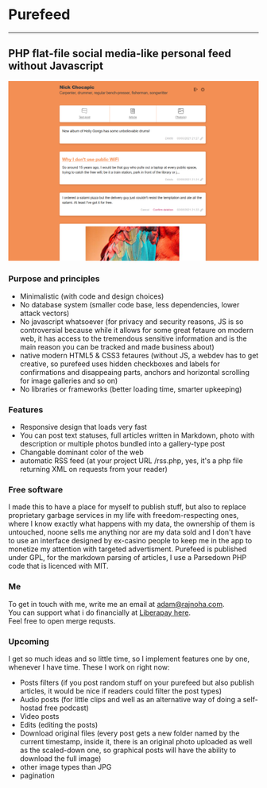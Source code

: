 # Purefeed
---
PHP flat-file social media-like personal feed without Javascript
---
![purefeed demo](core/demo/purefeed0.png)

### Purpose and principles
 - Minimalistic (with code and design choices)
 - No database system (smaller code base, less dependencies, lower attack vectors)
 - No javascript whatsoever (for privacy and security reasons, JS is so controversial because while it allows for some great fetaure on modern web, it has access to the tremendous sensitive information and is the main reason you can be tracked and made business about)
 - native modern HTML5 & CSS3 fetaures (without JS, a webdev has to get creative, so purefeed uses hidden checkboxes and labels for confirmations and disappeaing parts, anchors and horizontal scrolling for image galleries and so on)
 - No libraries or frameworks (better loading time, smarter upkeeping)

### Features
 - Responsive design that loads very fast
 - You can post text statuses, full articles written in Markdown, photo with description or multiple photos bundled into a gallery-type post
 - Changable dominant color of the web
 - automatic RSS feed (at your project URL /rss.php, yes, it's a php file returning XML on requests from your reader)

### Free software
I made this to have a place for myself to publish stuff, but also to replace proprietary garbage services in my life with freedom-respecting ones, where I know exactly what happens with my data, the ownership of them is untouched, noone sells me anything nor are my data sold and I don't have to use an interface designed by ex-casino people to keep me in the app to monetize my attention with targeted advertisment. Purefeed is published under GPL, for the markdown parsing of articles, I use a Parsedown PHP code that is licenced with MIT.

### Me
To get in touch with me, write me an email at adam@rajnoha.com.  
You can support what i do financially at [Liberapay here](https://liberapay.com/arajnoha/donate).  
Feel free to open merge requsts.  

### Upcoming
I get so much ideas and so little time, so I implement features one by one, whenever I have time. These I work on right now:
 - Posts filters (if you post random stuff on your purefeed but also publish articles, it would be nice if readers could filter the post types)
 - Audio posts (for little clips and well as an alternative way of doing a self-hostad free podcast)
 - Video posts
 - Edits (editing the posts)
 - Download original files (every post gets a new folder named by the current timestamp, inside it, there is an original photo uploaded as well as the scaled-down one, so graphical posts will have the ability to download the full image)
 - other image types than JPG
 - pagination
